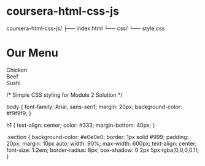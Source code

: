 # coursera-html-css-js
coursera-html-css-js/
├── index.html
└── css/
    └── style.css

<!DOCTYPE html>
<html>
<head>
  <meta charset="UTF-8">
  <title>My Module 2 Solution</title>
  <link rel="stylesheet" href="css/style.css">
</head>
<body>
  <h1>Our Menu</h1>
  <div class="section">Chicken</div>
  <div class="section">Beef</div>
  <div class="section">Sushi</div>
</body>
</html>


/* Simple CSS styling for Module 2 Solution */

body {
  font-family: Arial, sans-serif;
  margin: 20px;
  background-color: #f9f9f9;
}

h1 {
  text-align: center;
  color: #333;
  margin-bottom: 40px;
}

.section {
  background-color: #e0e0e0;
  border: 1px solid #999;
  padding: 20px;
  margin: 10px auto;
  width: 90%;
  max-width: 600px;
  text-align: center;
  font-size: 1.2em;
  border-radius: 8px;
  box-shadow: 0 2px 5px rgba(0,0,0,0.1);
}
